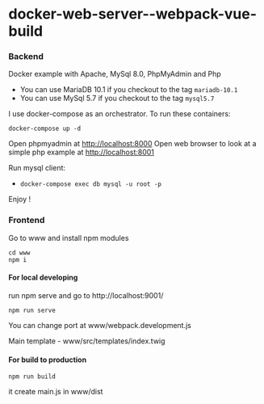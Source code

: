 # docker-web-server--webpack-vue-build

### Backend

Docker example with Apache, MySql 8.0, PhpMyAdmin and Php

- You can use MariaDB 10.1 if you checkout to the tag `mariadb-10.1`
- You can use MySql 5.7 if you checkout to the tag `mysql5.7`

I use docker-compose as an orchestrator. To run these containers:

```
docker-compose up -d
```

Open phpmyadmin at [http://localhost:8000](http://localhost:8000)
Open web browser to look at a simple php example at [http://localhost:8001](http://localhost:8001)

Run mysql client:

- `docker-compose exec db mysql -u root -p` 

Enjoy !

### Frontend

Go to www and install npm modules
```
cd www
npm i
```

#### For local developing
run npm serve and go to http://localhost:9001/
```
npm run serve
```
You can change port at www/webpack.development.js

Main template - www/src/templates/index.twig


#### For build to production
```
npm run build
```
it create main.js in www/dist